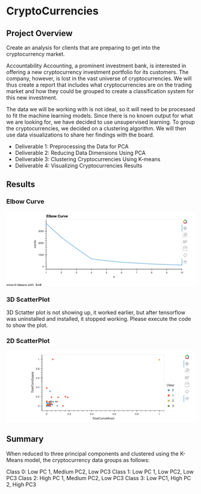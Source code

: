 # CryptoCurrencies

## Project Overview

Create an analysis for clients that are preparing to get into the cryptocurrency market.

Accountability Accounting, a prominent investment bank, is interested in offering a new cryptocurrency investment portfolio for its customers. The company, however, is lost in the vast universe of cryptocurrencies. We will thus create a report that includes what cryptocurrencies are on the trading market and how they could be grouped to create a classification system for this new investment.

The data we will be working with is not ideal, so it will need to be processed to fit the machine learning models. Since there is no known output for what we are looking for, we have decided to use unsupervised learning. To group the cryptocurrencies, we decided on a clustering algorithm. We will then use data visualizations to share her findings with the board.

 - Deliverable 1: Preprocessing the Data for PCA
 - Deliverable 2: Reducing Data Dimensions Using PCA
 - Deliverable 3: Clustering Cryptocurrencies Using K-means
 - Deliverable 4: Visualizing Cryptocurrencies Results


## Results

### Elbow Curve

![Elbow Curve](https://github.com/pnimma01/CryptoCurrencies/blob/8206724ce261a434dbddd49ab3e445afcee95341/Resources/Elbow_Curve.png)


### 3D ScatterPlot

3D Sctatter plot is not showing up, it worked earlier, but after tensorflow was uninstalled and installed, it stopped working. Please execute the code to show the plot.

### 2D ScatterPlot

![2D Scatter Plot](https://github.com/pnimma01/CryptoCurrencies/blob/8206724ce261a434dbddd49ab3e445afcee95341/Resources/2D_Scatter_Plot.png)


## Summary
When reduced to three principal components and clustered using the K-Means model, the cryptocurrency data groups as follows:

Class 0: Low PC 1, Medium PC2, Low PC3 
Class 1: Low PC 1, Low PC2, Low PC3 
Class 2: High PC 1, Medium PC2, Low PC3 
Class 3: Low PC1, High PC 2, High PC3